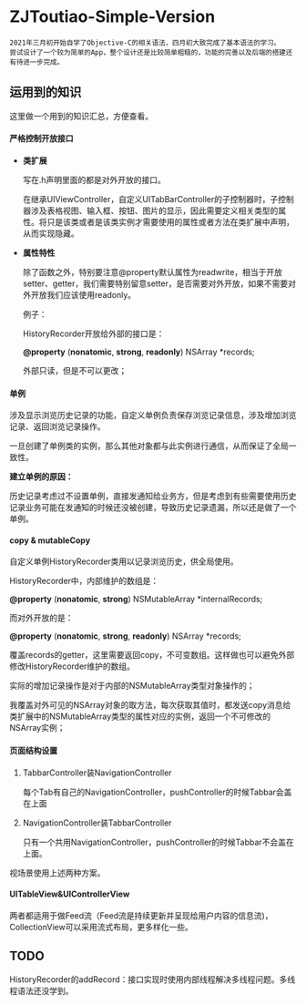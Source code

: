 # ZJToutiao-Simple-Version

```
2021年三月初开始自学了Objective-C的相关语法，四月初大致完成了基本语法的学习。
尝试设计了一个较为简单的App，整个设计还是比较简单粗糙的，功能的完善以及后端的搭建还有待进一步完成。
```


## 运用到的知识

这里做一个用到的知识汇总，方便查看。


#### 严格控制开放接口

- **类扩展**

  写在.h声明里面的都是对外开放的接口。

  在继承UIViewController，自定义UITabBarController的子控制器时，子控制器涉及表格视图、输入框、按钮、图片的显示，因此需要定义相关类型的属性。将只是该类或者是该类实例才需要使用的属性或者方法在类扩展中声明，从而实现隐藏。

- **属性特性**

  除了函数之外，特别要注意@property默认属性为readwrite，相当于开放setter、getter，我们需要特别留意setter，是否需要对外开放，如果不需要对外开放我们应该使用readonly。

  例子：

  HistoryRecorder开放给外部的接口是：

  **@property** (**nonatomic**, **strong**, **readonly**) NSArray *records;

  外部只读，但是不可以更改；


#### 单例

涉及显示浏览历史记录的功能，自定义单例负责保存浏览记录信息，涉及增加浏览记录、返回浏览记录操作。

一旦创建了单例类的实例，那么其他对象都与此实例进行通信，从而保证了全局一致性。

**建立单例的原因：**

历史记录考虑过不设置单例，直接发通知给业务方，但是考虑到有些需要使用历史记录业务可能在发通知的时候还没被创建，导致历史记录遗漏，所以还是做了一个单例。


#### copy & mutableCopy

自定义单例HistoryRecorder类用以记录浏览历史，供全局使用。

HistoryRecorder中，内部维护的数组是：

**@property** (**nonatomic**, **strong**) NSMutableArray *internalRecords;

而对外开放的是：

**@property** (**nonatomic**, **strong**, **readonly**) NSArray *records;

覆盖records的getter，这里需要返回copy，不可变数组。这样做也可以避免外部修改HistoryRecorder维护的数组。

实际的增加记录操作是对于内部的NSMutableArray类型对象操作的；

我覆盖对外可见的NSArray对象的取方法，每次获取其值时，都发送copy消息给类扩展中的NSMutableArray类型的属性对应的实例，返回一个不可修改的NSArray实例；


#### 页面结构设置

1. TabbarController装NavigationController

   每个Tab有自己的NavigationController，pushController的时候Tabbar会盖在上面

2. NavigationController装TabbarController

   只有一个共用NavigationController，pushController的时候Tabbar不会盖在上面。

视场景使用上述两种方案。


#### UITableView&UIControllerView

两者都适用于做Feed流（Feed流是持续更新并呈现给用户内容的信息流)，CollectionView可以采用流式布局，更多样化一些。



## TODO

HistoryRecorder的addRecord：接口实现时使用内部线程解决多线程问题。多线程语法还没学到。







